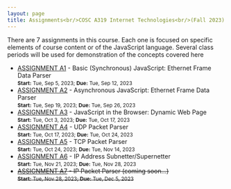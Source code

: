 ```yaml
---
layout: page
title: Assignments<br/>COSC A319 Internet Technologies<br/>(Fall 2023)
---
```


There are 7 assignments in this course. Each one is focused on specific elements of course content or
of the JavaScript language. Several class periods will be used for demonstration of the concepts covered here

* [ASSIGNMENT A1](./assignment-1) - Basic (Synchronous) JavaScript: Ethernet Frame Data Parser<br /><small><strong>Start:</strong> Tue, Sep 5, 2023; <strong>Due:</strong> Tue, Sep 12, 2023</small>
* [ASSIGNMENT A2](./assignment-2) - Asynchronous JavaScript: Ethernet Frame Data Parser<br /><small><strong>Start:</strong> Tue, Sep 19, 2023; <strong>Due:</strong> Tue, Sep 26, 2023</small>
* [ASSIGNMENT A3](./assignment-3) - JavaScript in the Browser: Dynamic Web Page<br /><small><strong>Start:</strong> Tue, Oct 3, 2023; <strong>Due:</strong> Tue, Oct 17, 2023</small>
* [ASSIGNMENT A4](./assignment-4) - UDP Packet Parser<br /><small><strong>Start:</strong> Tue, Oct 17, 2023; <strong>Due:</strong> Tue, Oct 24, 2023</small>
* [ASSIGNMENT A5](./assignment-5) - TCP Packet Parser<br /><small><strong>Start:</strong> Tue, Oct 24, 2023; <strong>Due:</strong> Tue, Nov 14, 2023</small>
* [ASSIGNMENT A6](./assignment-6) - IP Address Subnetter/Supernetter<br /><small><strong>Start:</strong> Tue, Nov 21, 2023; <strong>Due:</strong> Tue, Nov 28, 2023</small>
* ~~[ASSIGNMENT A7](./assignment-7) - IP Packet Parser (coming soon...)<br /><small><strong>Start:</strong> Tue, Nov 28, 2023; <strong>Due:</strong> Tue, Dec 5, 2023</small>~~
